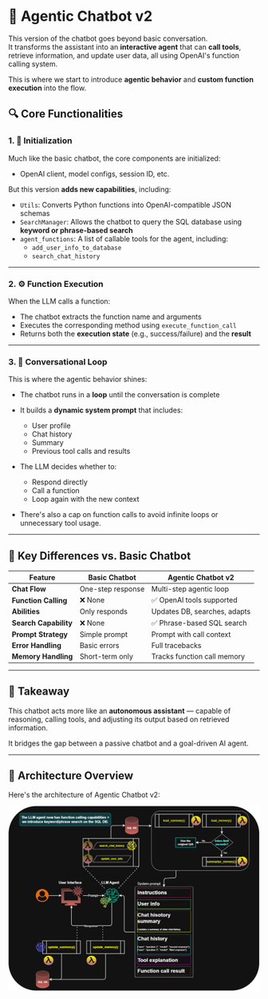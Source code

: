 # 🧠 Agentic Chatbot v2

This version of the chatbot goes beyond basic conversation.  
It transforms the assistant into an **interactive agent** that can **call tools**, retrieve information, and update user data, all using OpenAI's function calling system.

This is where we start to introduce **agentic behavior** and **custom function execution** into the flow.


## 🔍 Core Functionalities

### 1. 🧱 Initialization

Much like the basic chatbot, the core components are initialized:
- OpenAI client, model configs, session ID, etc.

But this version **adds new capabilities**, including:

- `Utils`: Converts Python functions into OpenAI-compatible JSON schemas
- `SearchManager`: Allows the chatbot to query the SQL database using **keyword or phrase-based search**
- `agent_functions`: A list of callable tools for the agent, including:
  - `add_user_info_to_database`
  - `search_chat_history`

---

### 2. ⚙️ Function Execution

When the LLM calls a function:
- The chatbot extracts the function name and arguments
- Executes the corresponding method using `execute_function_call`
- Returns both the **execution state** (e.g., success/failure) and the **result**

---

### 3. 🔁 Conversational Loop

This is where the agentic behavior shines:

- The chatbot runs in a **loop** until the conversation is complete
- It builds a **dynamic system prompt** that includes:
  - User profile
  - Chat history
  - Summary
  - Previous tool calls and results

- The LLM decides whether to:
  - Respond directly
  - Call a function
  - Loop again with the new context

- There's also a cap on function calls to avoid infinite loops or unnecessary tool usage.

---

## 🔄 Key Differences vs. Basic Chatbot

| Feature | **Basic Chatbot** | **Agentic Chatbot v2** |
|--------|-------------------|-------------------------|
| **Chat Flow** | One-step response | Multi-step agentic loop |
| **Function Calling** | ❌ None | ✅ OpenAI tools supported |
| **Abilities** | Only responds | Updates DB, searches, adapts |
| **Search Capability** | ❌ None | ✅ Phrase-based SQL search |
| **Prompt Strategy** | Simple prompt | Prompt with call context |
| **Error Handling** | Basic errors | Full tracebacks |
| **Memory Handling** | Short-term only | Tracks function call memory |

---

## 🧠 Takeaway

This chatbot acts more like an **autonomous assistant** — capable of reasoning, calling tools, and adjusting its output based on retrieved information.

It bridges the gap between a passive chatbot and a goal-driven AI agent.

---

## 🧾 Architecture Overview

Here's the architecture of Agentic Chatbot v2:

![Agentic Chatbot v2 Schema](../images/chatbot_v2.png)
